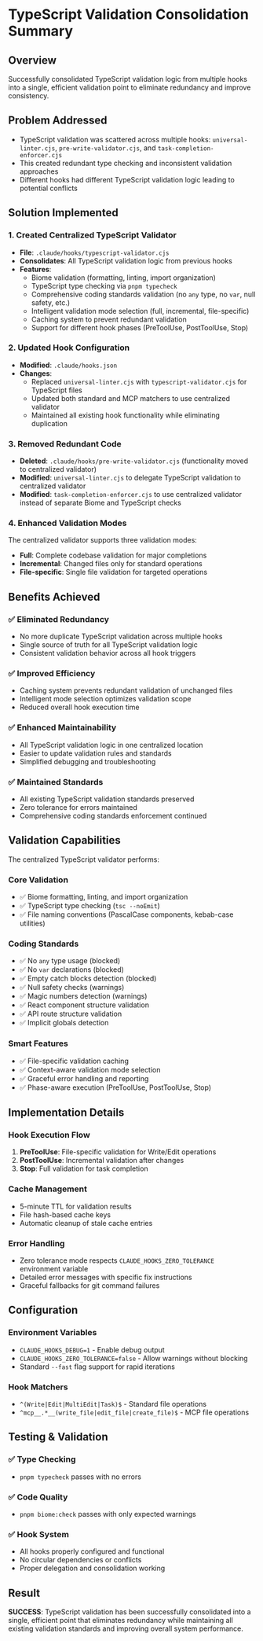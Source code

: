 # TypeScript Validation Consolidation Summary

## Overview
Successfully consolidated TypeScript validation logic from multiple hooks into a single, efficient validation point to eliminate redundancy and improve consistency.

## Problem Addressed
- TypeScript validation was scattered across multiple hooks: `universal-linter.cjs`, `pre-write-validator.cjs`, and `task-completion-enforcer.cjs`
- This created redundant type checking and inconsistent validation approaches
- Different hooks had different TypeScript validation logic leading to potential conflicts

## Solution Implemented

### 1. Created Centralized TypeScript Validator
- **File**: `.claude/hooks/typescript-validator.cjs`
- **Consolidates**: All TypeScript validation logic from previous hooks
- **Features**:
  - Biome validation (formatting, linting, import organization)
  - TypeScript type checking via `pnpm typecheck`
  - Comprehensive coding standards validation (no `any` type, no `var`, null safety, etc.)
  - Intelligent validation mode selection (full, incremental, file-specific)
  - Caching system to prevent redundant validation
  - Support for different hook phases (PreToolUse, PostToolUse, Stop)

### 2. Updated Hook Configuration
- **Modified**: `.claude/hooks.json`
- **Changes**:
  - Replaced `universal-linter.cjs` with `typescript-validator.cjs` for TypeScript files
  - Updated both standard and MCP matchers to use centralized validator
  - Maintained all existing hook functionality while eliminating duplication

### 3. Removed Redundant Code
- **Deleted**: `.claude/hooks/pre-write-validator.cjs` (functionality moved to centralized validator)
- **Modified**: `universal-linter.cjs` to delegate TypeScript validation to centralized validator
- **Modified**: `task-completion-enforcer.cjs` to use centralized validator instead of separate Biome and TypeScript checks

### 4. Enhanced Validation Modes
The centralized validator supports three validation modes:
- **Full**: Complete codebase validation for major completions
- **Incremental**: Changed files only for standard operations
- **File-specific**: Single file validation for targeted operations

## Benefits Achieved

### ✅ Eliminated Redundancy
- No more duplicate TypeScript validation across multiple hooks
- Single source of truth for all TypeScript validation logic
- Consistent validation behavior across all hook triggers

### ✅ Improved Efficiency
- Caching system prevents redundant validation of unchanged files
- Intelligent mode selection optimizes validation scope
- Reduced overall hook execution time

### ✅ Enhanced Maintainability
- All TypeScript validation logic in one centralized location
- Easier to update validation rules and standards
- Simplified debugging and troubleshooting

### ✅ Maintained Standards
- All existing TypeScript validation standards preserved
- Zero tolerance for errors maintained
- Comprehensive coding standards enforcement continued

## Validation Capabilities

The centralized TypeScript validator performs:

### Core Validation
- ✅ Biome formatting, linting, and import organization
- ✅ TypeScript type checking (`tsc --noEmit`)
- ✅ File naming conventions (PascalCase components, kebab-case utilities)

### Coding Standards
- ✅ No `any` type usage (blocked)
- ✅ No `var` declarations (blocked)
- ✅ Empty catch blocks detection (blocked)
- ✅ Null safety checks (warnings)
- ✅ Magic numbers detection (warnings)
- ✅ React component structure validation
- ✅ API route structure validation
- ✅ Implicit globals detection

### Smart Features
- ✅ File-specific validation caching
- ✅ Context-aware validation mode selection
- ✅ Graceful error handling and reporting
- ✅ Phase-aware execution (PreToolUse, PostToolUse, Stop)

## Implementation Details

### Hook Execution Flow
1. **PreToolUse**: File-specific validation for Write/Edit operations
2. **PostToolUse**: Incremental validation after changes
3. **Stop**: Full validation for task completion

### Cache Management
- 5-minute TTL for validation results
- File hash-based cache keys
- Automatic cleanup of stale cache entries

### Error Handling
- Zero tolerance mode respects `CLAUDE_HOOKS_ZERO_TOLERANCE` environment variable
- Detailed error messages with specific fix instructions
- Graceful fallbacks for git command failures

## Configuration

### Environment Variables
- `CLAUDE_HOOKS_DEBUG=1` - Enable debug output
- `CLAUDE_HOOKS_ZERO_TOLERANCE=false` - Allow warnings without blocking
- Standard `--fast` flag support for rapid iterations

### Hook Matchers
- `^(Write|Edit|MultiEdit|Task)$` - Standard file operations
- `^mcp__.*__(write_file|edit_file|create_file)$` - MCP file operations

## Testing & Validation

### ✅ Type Checking
- `pnpm typecheck` passes with no errors

### ✅ Code Quality
- `pnpm biome:check` passes with only expected warnings

### ✅ Hook System
- All hooks properly configured and functional
- No circular dependencies or conflicts
- Proper delegation and consolidation working

## Result
**SUCCESS**: TypeScript validation has been successfully consolidated into a single, efficient point that eliminates redundancy while maintaining all existing validation standards and improving overall system performance.